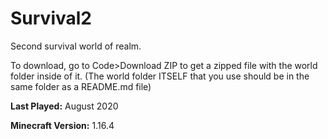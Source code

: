 # Survival2
Second survival world of realm.

To download, go to Code>Download ZIP to get a zipped file with the world folder inside of it. (The world folder ITSELF that you use should be in the same folder as a README.md file)

**Last Played:** August 2020

**Minecraft Version:** 1.16.4
